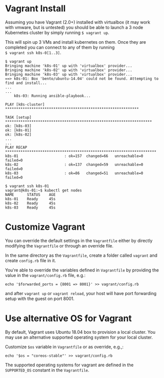 Vagrant Install
=================

Assuming you have Vagrant (2.0+) installed with virtualbox (it may work
with vmware, but is untested) you should be able to launch a 3 node
Kubernetes cluster by simply running `$ vagrant up`.<br />

This will spin up 3 VMs and install kubernetes on them.  Once they are
completed you can connect to any of them by running <br />
`$ vagrant ssh k8s-0[1..3]`.

```
$ vagrant up
Bringing machine 'k8s-01' up with 'virtualbox' provider...
Bringing machine 'k8s-02' up with 'virtualbox' provider...
Bringing machine 'k8s-03' up with 'virtualbox' provider...
==> k8s-01: Box 'bento/ubuntu-14.04' could not be found. Attempting to find and install...
...
...
    k8s-03: Running ansible-playbook...

PLAY [k8s-cluster] *************************************************************

TASK [setup] *******************************************************************
ok: [k8s-03]
ok: [k8s-01]
ok: [k8s-02]
...
...
PLAY RECAP *********************************************************************
k8s-01                     : ok=157  changed=66   unreachable=0    failed=0
k8s-02                     : ok=137  changed=59   unreachable=0    failed=0
k8s-03                     : ok=86   changed=51   unreachable=0    failed=0

$ vagrant ssh k8s-01
vagrant@k8s-01:~$ kubectl get nodes
NAME      STATUS    AGE
k8s-01    Ready     45s
k8s-02    Ready     45s
k8s-03    Ready     45s
```

Customize Vagrant
=================

You can override the default settings in the `Vagrantfile` either by directly modifying the `Vagrantfile`
or through an override file.

In the same directory as the `Vagrantfile`, create a folder called `vagrant` and create `config.rb` file in it.

You're able to override the variables defined in `Vagrantfile` by providing the value in the `vagrant/config.rb` file,
e.g.:

    echo '$forwarded_ports = {8001 => 8001}' >> vagrant/config.rb

and after `vagrant up` or `vagrant reload`, your host will have port forwarding setup with the guest on port 8001.

Use alternative OS for Vagrant
==============================

By default, Vagrant uses Ubuntu 18.04 box to provision a local cluster. You may use an alternative supported
operating system for your local cluster.

Customize `$os` variable in `Vagrantfile` or as override, e.g.,:

    echo '$os = "coreos-stable"' >> vagrant/config.rb


The supported operating systems for vagrant are defined in the `SUPPORTED_OS` constant in the `Vagrantfile`.
